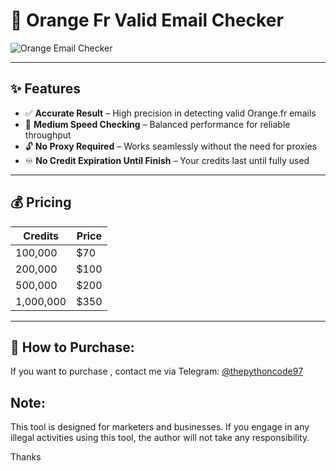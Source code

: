 # 🍊 Orange Fr Valid Email Checker

![Orange Email Checker]()

---

## ✨ Features

- ✅ **Accurate Result** – High precision in detecting valid Orange.fr emails  
- 🚀 **Medium Speed Checking** – Balanced performance for reliable throughput  
- 🔓 **No Proxy Required** – Works seamlessly without the need for proxies  
- ♾️ **No Credit Expiration Until Finish** – Your credits last until fully used  

---

## 💰 Pricing

| Credits       | Price  |
|---------------|--------|
| 100,000       | $70    |
| 200,000       | $100   |
| 500,000       | $200   |
| 1,000,000     | $350   |

---

## 🛒 How to Purchase:
If you want to purchase , contact me via Telegram: [@thepythoncode97](https://t.me/thepythoncode97)

## Note:
This tool is designed for marketers and businesses. If you engage in any illegal activities using this tool, the author will not take any responsibility.

Thanks
